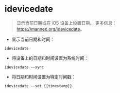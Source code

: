 # idevicedate

> 显示当前日期或在 iOS 设备上设置日期。
> 更多信息：<https://manned.org/idevicedate>。

- 显示当前日期和时间：

`idevicedate`

- 将设备上的日期和时间设置为系统时间：

`idevicedate --sync`

- 将日期和时间设置为特定时间戳：

`idevicedate --set {{timestamp}}`
